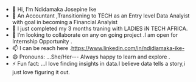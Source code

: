 - 👋 Hi, I’m Ndidamaka Josepine Ike
- 👀 An Accountant ,Transitioning to TECH  as an Entry level Data Analyist with goal in becoming a Financial Analyist
- 🌱 I just completed my 3 months traning with LADIES iN TECH AFRICA.
- 💞️ I’m looking to collaborate on any on going project .I am open for Internship Opportunity .
- 📫 I can be reach here .https://www.linkedin.com/in/ndidiamaka-ike-
- 😄 Pronouns: ...She/Her--- Always happy to learn and explore .
- ⚡ Fun fact: ...I love finding insights in data.I believe data tells a story,i just love figuring it out.

<!---
Amakachy/Amakachy is a ✨ special ✨ repository because its `README.md` (this file) appears on your GitHub profile.
You can click the Preview link to take a look at your changes.
--->
